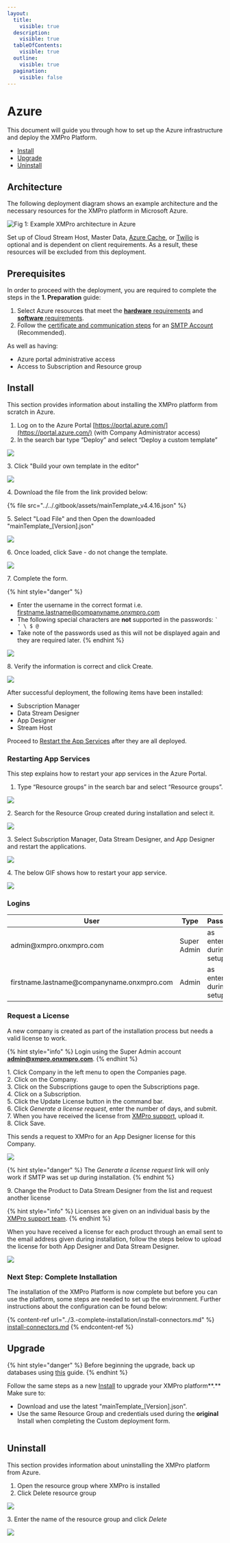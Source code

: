 ```yaml
---
layout:
  title:
    visible: true
  description:
    visible: true
  tableOfContents:
    visible: true
  outline:
    visible: true
  pagination:
    visible: false
---
```


# Azure

This document will guide you through how to set up the Azure infrastructure and deploy the XMPro Platform.

* [Install](azure.md#install)
* [Upgrade](azure.md#upgrade)
* [Uninstall](azure.md#uninstall)

## Architecture

The following deployment diagram shows an example architecture and the necessary resources for the XMPro platform in Microsoft Azure.

![Fig 1: Example XMPro architecture in Azure](<../../.gitbook/assets/Azure_Architecture_as of Nov 11,2024x1.png>)

Set up of Cloud Stream Host, Master Data, [Azure Cache](https://docs.microsoft.com/en-us/azure/azure-cache-for-redis/cache-dotnet-how-to-use-azure-redis-cache), or [Twilio](../install.md#twilio-account-optional) is optional and is dependent on client requirements. As a result, these resources will be excluded from this deployment.

## Prerequisites

In order to proceed with the deployment, you are required to complete the steps in the **1. Preparation** guide:

1. Select Azure resources that meet the [**hardware** requirements](../install.md#hardware-requirements) and [**software** requirements](../install.md#software-requirements).
2. Follow the [certificate and communication steps](../install.md#preparation-steps) for an [SMTP Account](../install.md#smtp-account) (Recommended).

As well as having:

* Azure portal administrative access
* Access to Subscription and Resource group

## Install

This section provides information about installing the XMPro platform from scratch in Azure.

1. Log on to the Azure Portal [https://portal.azure.com/](https://portal.azure.com/) (with Company Administrator access)
2. In the search bar type “Deploy” and select “Deploy a custom template”

![](../../.gitbook/assets/Azure-ARMTemplate-Search.PNG)

3\. Click "Build your own template in the editor"

![](<../../.gitbook/assets/image (146).png>)

4\. Download the file from the link provided below:

{% file src="../../.gitbook/assets/mainTemplate_v4.4.16.json" %}

5\. Select "Load File" and then Open the downloaded "mainTemplate\_\[Version].json"

![](../../.gitbook/assets/Azure-ARMTemplate-Upload.PNG)

6\. Once loaded, click Save - do not change the template.

![](../../.gitbook/assets/Azure-ARMTemplate-Save.PNG)

7\. Complete the form.

{% hint style="danger" %}
* Enter the username in the correct format i.e. firstname.lastname@companyname.onxmpro.com
* The following special characters are **not** supported in the passwords: `` ` ' \ $ @ ``
* Take note of the passwords used as this will not be displayed again and they are required later.
{% endhint %}

![](../../.gitbook/assets/Azure-ARMTemplate-Form.PNG)

8\. Verify the information is correct and click Create.

![](<../../.gitbook/assets/image (338).png>)

After successful deployment, the following items have been installed:

* Subscription Manager
* Data Stream Designer
* App Designer
* Stream Host

Proceed to [Restart the App Services](azure.md#restarting-app-services) after they are all deployed.

### Restarting App Services

This step explains how to restart your app services in the Azure Portal.

1. Type “Resource groups” in the search bar and select “Resource groups”.

![](../../.gitbook/assets/Azure-ARMTemplate-Restart-1.PNG)

2\. Search for the Resource Group created during installation and select it.

![](../../.gitbook/assets/Azure-ARMTemplate-Restart-2.PNG)

3\. Select Subscription Manager, Data Stream Designer, and App Designer and restart the applications.

![](../../.gitbook/assets/Restart_3.png)

4\. The below GIF shows how to restart your app service.

![](../../.gitbook/assets/PI2GwPRNfr.gif)

### Logins

<table><thead><tr><th width="426">User</th><th width="133.59649122807014">Type</th><th>Password</th></tr></thead><tbody><tr><td>admin@xmpro.onxmpro.com</td><td>Super Admin</td><td>as entered during setup</td></tr><tr><td>firstname.lastname@companyname.onxmpro.com</td><td>Admin</td><td>as entered during setup</td></tr></tbody></table>

### Request a License

A new company is created as part of the installation process but needs a valid license to work.

{% hint style="info" %}
Login using the Super Admin account **admin@xmpro.onxmpro.com**.
{% endhint %}

1\. Click Company in the left menu to open the Companies page.\
2\. Click on the Company.\
3\. Click on the Subscriptions gauge to open the Subscriptions page.\
4\. Click on a Subscription.\
5\. Click the Update License button in the command bar.\
6\. Click _Generate a license request_, enter the number of days, and submit.\
7\. When you have received the license from [XMPro support](http://xmpro.com/support/), upload it.\
8\. Click Save.

This sends a request to XMPro for an App Designer license for this Company.

![](<../../.gitbook/assets/image (423).png>)

{% hint style="danger" %}
The _Generate a license request_ link will only work if SMTP was set up during installation.
{% endhint %}

9\. Change the Product to Data Stream Designer from the list and request another license

{% hint style="info" %}
Licenses are given on an individual basis by the [XMPro support team](http://xmpro.com/support/).
{% endhint %}

When you have received a license for each product through an email sent to the email address given during installation, follow the steps below to upload the license for both App Designer and Data Stream Designer.

![](../../.gitbook/assets/License_3.png)

### Next Step: Complete Installation

The installation of the XMPro Platform is now complete but before you can use the platform, some steps are needed to set up the environment. Further instructions about the configuration can be found below:

{% content-ref url="../3.-complete-installation/install-connectors.md" %}
[install-connectors.md](../3.-complete-installation/install-connectors.md)
{% endcontent-ref %}

## Upgrade

{% hint style="danger" %}
Before beginning the upgrade, back up databases using [this](https://docs.microsoft.com/en-us/azure/azure-sql/database/database-export#the-azure-portal) guide.
{% endhint %}

Follow the same steps as a new [Install](azure.md#install) to upgrade your XMPro platform\*\*.\*\* Make sure to:

* Download and use the latest "mainTemplate\_\[Version].json".
* Use the same Resource Group and credentials used during the **original** Install when completing the Custom deployment form.

<figure><img src="../../.gitbook/assets/Azure-ARMTemplate-Upgrade.PNG" alt=""><figcaption></figcaption></figure>

## Uninstall

This section provides information about uninstalling the XMPro platform from Azure.

1. Open the resource group where XMPro is installed
2. Click Delete resource group

![](../../.gitbook/assets/Delete_1.png)

3\. Enter the name of the resource group and click _Delete_

![](../../.gitbook/assets/Azure-ARMTemplate-Delete.PNG)

